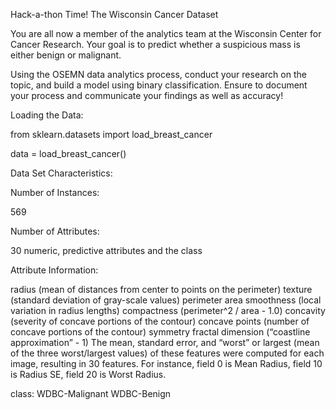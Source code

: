 Hack-a-thon Time!
The Wisconsin Cancer Dataset

You are all now a member of the analytics team at the Wisconsin Center for Cancer Research. Your goal is to predict whether a suspicious mass is either benign or malignant.

Using the OSEMN data analytics process, conduct your research on the topic, and build a model using binary classification. Ensure to document your process and communicate your findings as well as accuracy!

 

Loading the Data:

from sklearn.datasets import load_breast_cancer

 data = load_breast_cancer()

 

Data Set Characteristics:

Number of Instances:

569

 

Number of Attributes:

30 numeric, predictive attributes and the class

 

Attribute Information:

radius (mean of distances from center to points on the perimeter)
texture (standard deviation of gray-scale values)
perimeter
area
smoothness (local variation in radius lengths)
compactness (perimeter^2 / area - 1.0)
concavity (severity of concave portions of the contour)
concave points (number of concave portions of the contour)
symmetry
fractal dimension (“coastline approximation” - 1)
The mean, standard error, and “worst” or largest (mean of the three worst/largest values) of these features were computed for each image, resulting in 30 features. For instance, field 0 is Mean Radius, field 10 is Radius SE, field 20 is Worst Radius.

class:
WDBC-Malignant
WDBC-Benign
